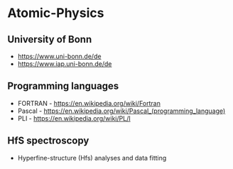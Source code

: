 # Atomic-Physics

## University of Bonn
- https://www.uni-bonn.de/de
- https://www.iap.uni-bonn.de/de
 
## Programming languages 
- FORTRAN - https://en.wikipedia.org/wiki/Fortran
- Pascal - https://en.wikipedia.org/wiki/Pascal_(programming_language)
- PLI - https://en.wikipedia.org/wiki/PL/I

## HfS spectroscopy
- Hyperfine-structure (Hfs) analyses and data fitting 
